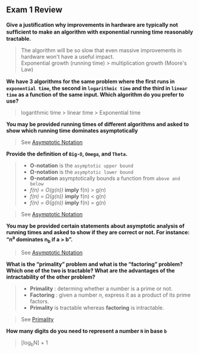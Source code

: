 ## Exam 1 Review

__Give a justiﬁcation why improvements in hardware are typically not sufﬁcient to make an algorithm with exponential running time reasonably tractable.__  
> The algorithm will be so slow that even massive improvements in hardware won't have a useful impact.  
> Exponential growth (running time) > multiplication growth (Moore's Law)

__We have 3 algorithms for the same problem where the ﬁrst runs in `exponential time`, the second in `logarithmic time` and the third in `linear time` as a function of the same input. Which algorithm do you prefer to use?__  
> logarithmic time &gt; linear time &gt; Exponential time  

__You may be provided running times of different algorithms and asked to show which running time dominates asymptotically__    
> See [Asymptotic Notation](laws.md#asymptotic-notation) 

__Provide the definition of `Big-O`, `Omega`, and `Theta`.__  
> * __O-notation__ is the `asymptotic upper bound`  
> * __&Omega;-notation__ is the `asymptotic lower bound`  
> * __&Theta;-notation__ asymptotically bounds a function from `above and below`  
> * _f(n) = O(g(n))_ __imply__ f(n) > g(n)  
> * _f(n) = &Omega;(g(n))_ __imply__ f(n) < g(n)  
> * _f(n) = &Theta;(g(n))_ __imply__ f(n) = g(n)  

> See [Asymptotic Notation](laws.md#asymptotic-notation) 

__You may be provided certain statements about asymptotic analysis of running times and asked to show if they are correct or not. For instance: “n<sup>a</sup> dominates n<sub>b</sub> if a > b”.__ 
> See [Asymptotic Notation](laws.md#asymptotic-notation) 

__What is the “primality” problem and what is the “factoring” problem? Which one of the two is tractable? What are the advantages of the intractability of the other problem?__  
> * __Primality__ : determing whether a number is a prime or not.  
> * __Factoring__ : given a number _n_, express it as a product of its prime factors.  
> * __Primality__ is tractable whereas __factoring__ is intractable.  

> See [Primality](laws.md#primality) 

__How many digits do you need to represent a number `N` in base `b`__  
> [log<sub>b</sub>N] + 1

